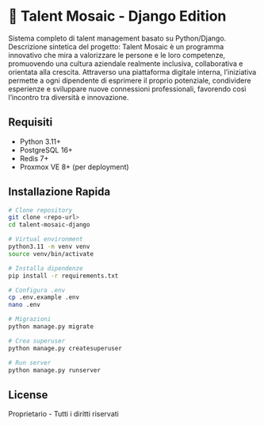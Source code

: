# 🎯 Talent Mosaic - Django Edition

Sistema completo di talent management basato su Python/Django.
Descrizione sintetica del progetto:
Talent Mosaic è un programma innovativo che mira a valorizzare le persone e le loro competenze, promuovendo una cultura aziendale realmente inclusiva, collaborativa e orientata alla crescita.
Attraverso una piattaforma digitale interna, l’iniziativa permette a ogni dipendente di esprimere il proprio potenziale, condividere esperienze e sviluppare nuove connessioni professionali, favorendo così l’incontro tra diversità e innovazione.

## Requisiti

- Python 3.11+
- PostgreSQL 16+
- Redis 7+
- Proxmox VE 8+ (per deployment)

## Installazione Rapida
```bash
# Clone repository
git clone <repo-url>
cd talent-mosaic-django

# Virtual environment
python3.11 -m venv venv
source venv/bin/activate

# Installa dipendenze
pip install -r requirements.txt

# Configura .env
cp .env.example .env
nano .env

# Migrazioni
python manage.py migrate

# Crea superuser
python manage.py createsuperuser

# Run server
python manage.py runserver
```

## License

Proprietario - Tutti i diritti riservati
